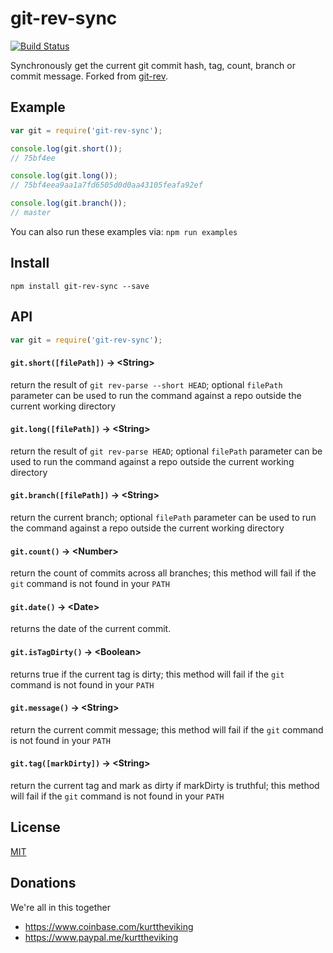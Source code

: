 git-rev-sync
============

[![Build Status](https://travis-ci.org/kurttheviking/git-rev-sync.svg?branch=master)](https://travis-ci.org/kurttheviking/git-rev-sync.svg?branch=master)

Synchronously get the current git commit hash, tag, count, branch or commit message. Forked from [git-rev](https://github.com/tblobaum/git-rev).


## Example

```js
var git = require('git-rev-sync');

console.log(git.short());
// 75bf4ee

console.log(git.long());
// 75bf4eea9aa1a7fd6505d0d0aa43105feafa92ef

console.log(git.branch());
// master
```

You can also run these examples via: `npm run examples`


## Install

`npm install git-rev-sync --save`


## API

``` js
var git = require('git-rev-sync');
```

#### `git.short([filePath])` &rarr; &lt;String&gt;

return the result of `git rev-parse --short HEAD`; optional `filePath` parameter can be used to run the command against a repo outside the current working directory

#### `git.long([filePath])` &rarr; &lt;String&gt;

return the result of `git rev-parse HEAD`; optional `filePath` parameter can be used to run the command against a repo outside the current working directory

#### `git.branch([filePath])` &rarr; &lt;String&gt;

return the current branch; optional `filePath` parameter can be used to run the command against a repo outside the current working directory

#### `git.count()` &rarr; &lt;Number&gt;

return the count of commits across all branches; this method will fail if the `git` command is not found in your `PATH`

#### `git.date()` &rarr; &lt;Date&gt;

returns the date of the current commit.

#### `git.isTagDirty()` &rarr; &lt;Boolean&gt;

returns true if the current tag is dirty; this method will fail if the `git` command is not found in your `PATH`

#### `git.message()` &rarr; &lt;String&gt;

return the current commit message; this method will fail if the `git` command is not found in your `PATH`

#### `git.tag([markDirty])` &rarr; &lt;String&gt;

return the current tag and mark as dirty if markDirty is truthful; this method will fail if the `git` command is not found in your `PATH`


## License

[MIT](https://github.com/kurttheviking/git-rev-sync/blob/master/LICENSE)


## Donations

We're all in this together

- https://www.coinbase.com/kurttheviking
- https://www.paypal.me/kurttheviking
